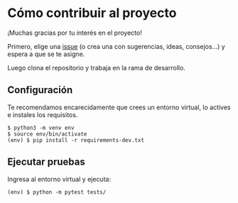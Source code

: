 # Cómo contribuir al proyecto

¡Muchas gracias por tu interés en el proyecto!

Primero, elige una [issue](https://github.com/cacrespo/pytimeline/issues) (o 
crea una con sugerencias, ideas, consejos...) y espera a que se te asigne.

Luego clona el repositorio y trabaja en la rama de desarrollo.

## Configuración

Te recomendamos encarecidamente que crees un entorno virtual, lo actives e 
instales los requisitos.

    $ python3 -m venv env
    $ source env/bin/activate
    (env) $ pip install -r requirements-dev.txt

## Ejecutar pruebas

Ingresa al entorno virtual y ejecuta:

    (env) $ python -m pytest tests/
